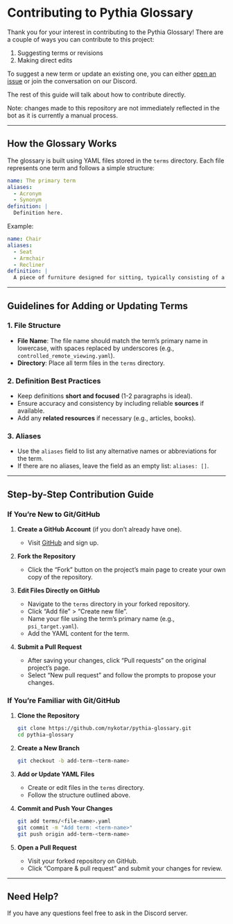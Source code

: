 # Contributing to Pythia Glossary

Thank you for your interest in contributing to the Pythia Glossary! There are a couple of ways you can contribute to this project:

1. Suggesting terms or revisions
2. Making direct edits

To suggest a new term or update an existing one, you can either [open an issue](https://github.com/nykotar/pythia-glossary/issues/new) or join the conversation on our Discord.

The rest of this guide will talk about how to contribute directly.

Note: changes made to this repository are not immediately reflected in the bot as it is currently a manual process.

---

## **How the Glossary Works**

The glossary is built using YAML files stored in the `terms` directory. Each file represents one term and follows a simple structure:

```yaml
name: The primary term
aliases:
  - Acronym
  - Synonym
definition: |
  Definition here.
```
  
Example:
```yaml
name: Chair
aliases:
  - Seat
  - Armchair
  - Recliner
definition: |
  A piece of furniture designed for sitting, typically consisting of a backrest, seat, and legs, often with armrests.
```

---

## Guidelines for Adding or Updating Terms

### 1. **File Structure**
- **File Name**: The file name should match the term’s primary name in lowercase, with spaces replaced by underscores (e.g., `controlled_remote_viewing.yaml`).
- **Directory**: Place all term files in the `terms` directory.

### 2. **Definition Best Practices**
- Keep definitions **short and focused** (1-2 paragraphs is ideal).
- Ensure accuracy and consistency by including reliable **sources** if available.
- Add any **related resources** if necessary (e.g., articles, books).

### 3. **Aliases**
- Use the `aliases` field to list any alternative names or abbreviations for the term.
- If there are no aliases, leave the field as an empty list: `aliases: []`.

---

## Step-by-Step Contribution Guide

### If You’re New to Git/GitHub

1. **Create a GitHub Account** (if you don’t already have one).
   - Visit [GitHub](https://github.com/) and sign up.

2. **Fork the Repository**
   - Click the “Fork” button on the project’s main page to create your own copy of the repository.

3. **Edit Files Directly on GitHub**
   - Navigate to the `terms` directory in your forked repository.
   - Click “Add file” > “Create new file”.
   - Name your file using the term’s primary name (e.g., `psi_target.yaml`).
   - Add the YAML content for the term.

4. **Submit a Pull Request**
   - After saving your changes, click “Pull requests” on the original project’s page.
   - Select “New pull request” and follow the prompts to propose your changes.

### If You’re Familiar with Git/GitHub

1. **Clone the Repository**
   ```bash
   git clone https://github.com/nykotar/pythia-glossary.git
   cd pythia-glossary
   ```

2. **Create a New Branch**
   ```bash
   git checkout -b add-term-<term-name>
   ```

3. **Add or Update YAML Files**
   - Create or edit files in the `terms` directory.
   - Follow the structure outlined above.

4. **Commit and Push Your Changes**
   ```bash
   git add terms/<file-name>.yaml
   git commit -m "Add term: <term-name>"
   git push origin add-term-<term-name>
   ```

5. **Open a Pull Request**
   - Visit your forked repository on GitHub.
   - Click “Compare & pull request” and submit your changes for review.

---

## **Need Help?**

If you have any questions feel free to ask in the Discord server.
